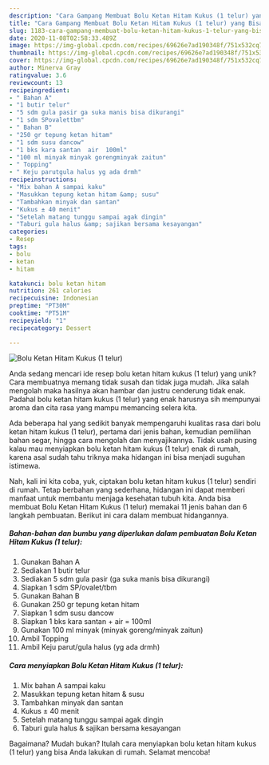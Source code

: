 ```yaml
---
description: "Cara Gampang Membuat Bolu Ketan Hitam Kukus (1 telur) yang Bisa Manjain Lidah"
title: "Cara Gampang Membuat Bolu Ketan Hitam Kukus (1 telur) yang Bisa Manjain Lidah"
slug: 1183-cara-gampang-membuat-bolu-ketan-hitam-kukus-1-telur-yang-bisa-manjain-lidah
date: 2020-11-08T02:58:33.489Z
image: https://img-global.cpcdn.com/recipes/69626e7ad190348f/751x532cq70/bolu-ketan-hitam-kukus-1-telur-foto-resep-utama.jpg
thumbnail: https://img-global.cpcdn.com/recipes/69626e7ad190348f/751x532cq70/bolu-ketan-hitam-kukus-1-telur-foto-resep-utama.jpg
cover: https://img-global.cpcdn.com/recipes/69626e7ad190348f/751x532cq70/bolu-ketan-hitam-kukus-1-telur-foto-resep-utama.jpg
author: Minerva Gray
ratingvalue: 3.6
reviewcount: 13
recipeingredient:
- " Bahan A"
- "1 butir telur"
- "5 sdm gula pasir ga suka manis bisa dikurangi"
- "1 sdm SPovalettbm"
- " Bahan B"
- "250 gr tepung ketan hitam"
- "1 sdm susu dancow"
- "1 bks kara santan  air  100ml"
- "100 ml minyak minyak gorengminyak zaitun"
- " Topping"
- " Keju parutgula halus yg ada drmh"
recipeinstructions:
- "Mix bahan A sampai kaku"
- "Masukkan tepung ketan hitam &amp; susu"
- "Tambahkan minyak dan santan"
- "Kukus ± 40 menit"
- "Setelah matang tunggu sampai agak dingin"
- "Taburi gula halus &amp; sajikan bersama kesayangan"
categories:
- Resep
tags:
- bolu
- ketan
- hitam

katakunci: bolu ketan hitam 
nutrition: 261 calories
recipecuisine: Indonesian
preptime: "PT30M"
cooktime: "PT51M"
recipeyield: "1"
recipecategory: Dessert

---
```



![Bolu Ketan Hitam Kukus (1 telur)](https://img-global.cpcdn.com/recipes/69626e7ad190348f/751x532cq70/bolu-ketan-hitam-kukus-1-telur-foto-resep-utama.jpg)

Anda sedang mencari ide resep bolu ketan hitam kukus (1 telur) yang unik? Cara membuatnya memang tidak susah dan tidak juga mudah. Jika salah mengolah maka hasilnya akan hambar dan justru cenderung tidak enak. Padahal bolu ketan hitam kukus (1 telur) yang enak harusnya sih mempunyai aroma dan cita rasa yang mampu memancing selera kita.

Ada beberapa hal yang sedikit banyak mempengaruhi kualitas rasa dari bolu ketan hitam kukus (1 telur), pertama dari jenis bahan, kemudian pemilihan bahan segar, hingga cara mengolah dan menyajikannya. Tidak usah pusing kalau mau menyiapkan bolu ketan hitam kukus (1 telur) enak di rumah, karena asal sudah tahu triknya maka hidangan ini bisa menjadi suguhan istimewa.




Nah, kali ini kita coba, yuk, ciptakan bolu ketan hitam kukus (1 telur) sendiri di rumah. Tetap berbahan yang sederhana, hidangan ini dapat memberi manfaat untuk membantu menjaga kesehatan tubuh kita. Anda bisa membuat Bolu Ketan Hitam Kukus (1 telur) memakai 11 jenis bahan dan 6 langkah pembuatan. Berikut ini cara dalam membuat hidangannya.

<!--inarticleads1-->

##### Bahan-bahan dan bumbu yang diperlukan dalam pembuatan Bolu Ketan Hitam Kukus (1 telur):

1. Gunakan  Bahan A
1. Sediakan 1 butir telur
1. Sediakan 5 sdm gula pasir (ga suka manis bisa dikurangi)
1. Siapkan 1 sdm SP/ovalet/tbm
1. Gunakan  Bahan B
1. Gunakan 250 gr tepung ketan hitam
1. Siapkan 1 sdm susu dancow
1. Siapkan 1 bks kara santan + air = 100ml
1. Gunakan 100 ml minyak (minyak goreng/minyak zaitun)
1. Ambil  Topping
1. Ambil  Keju parut/gula halus (yg ada drmh)




<!--inarticleads2-->

##### Cara menyiapkan Bolu Ketan Hitam Kukus (1 telur):

1. Mix bahan A sampai kaku
1. Masukkan tepung ketan hitam &amp; susu
1. Tambahkan minyak dan santan
1. Kukus ± 40 menit
1. Setelah matang tunggu sampai agak dingin
1. Taburi gula halus &amp; sajikan bersama kesayangan




Bagaimana? Mudah bukan? Itulah cara menyiapkan bolu ketan hitam kukus (1 telur) yang bisa Anda lakukan di rumah. Selamat mencoba!
